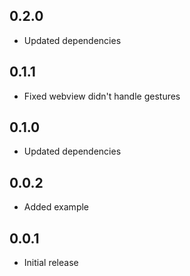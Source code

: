 ## 0.2.0

* Updated dependencies

## 0.1.1

* Fixed webview didn't handle gestures

## 0.1.0

* Updated dependencies

## 0.0.2

* Added example

## 0.0.1

* Initial release
